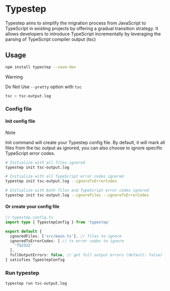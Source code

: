 # Typestep

Typestep aims to simplify the migration process from JavaScript to TypeScript in existing projects by offering a gradual transition strategy. It allows developers to introduce TypeScript incrementally by leveraging the parsing of TypeScript compiler output (tsc)

## Usage

```bash
npm install typestep --save-dev
```

> [!WARNING]
> Do Not Use `--pretty` option with `tsc`
```bash
tsc > tsc-output.log
```

### Config file

#### Init config file

> [!NOTE]
> Init command will create your Typestep config file. By default, it will mark all files from the tsc output as ignored, you can also choose to ignore specific TypeScript error codes.

```bash
# Initialize with all files ignored
typestep init tsc-output.log

# Initialize with all TypeScript error codes ignored
typestep init tsc-output.log --ignoreTsErrorCodes

# Initialize with both files and TypeScript error codes ignored
typestep init tsc-output.log --ignoreFiles --ignoreTsErrorCodes
```

#### Or create your config file

```ts
// typestep.config.ts
import type { TypestepConfig } from 'typestep'

export default {
  ignoredFiles: ['src/main.ts'], // files to ignore
  ignoredTsErrorCodes: [ // ts error codes to ignore
    'TS2322'
  ],
  fullOutputErrors: false, // get full output errors (default: false)
} satisfies TypestepConfig
```

### Run typestep

```bash
typestep run tsc-output.log
```
